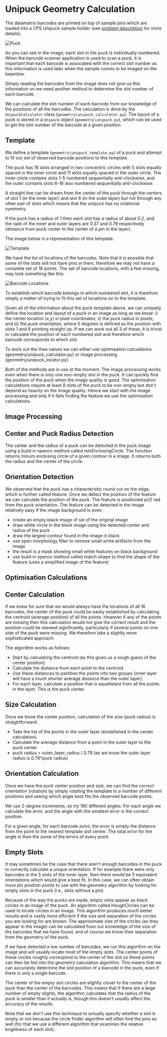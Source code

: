 Unipuck Geometry Calculation
============================
The datamatrix barcodes are printed on top of sample pins which are loaded into a CPS Unipuck sample holder (see [problem description](docs/problem.md) for more details).

![Puck](img/puck.jpg)

As you can see in the image, each slot in the puck is individually numbered. When the barcode scanner application is used to scan a puck, it is important that each barcode is associated with the correct slot number as this information is used later when the sample comes to be imaged on the beamline.

Simply reading the barcodes from the image does not give us this information so we need another method to determine the slot number of each barcode.

We can calculate the slot number of each barcode from our knowledge of the positions of all the barcodes. The calculation is done by the `UnipuckCalculator` class (`geometry\unipuck_calculator.py`). The layout of a puck is stored in a `Unipuck` object (`geometry\unipuck.py`), which can be used to get the slot number of the barcode at a given position.


Template
--------
We define a template (`geometry\unipuck_template.py`) of a puck and attempt to fit our set of observed barcode positions to this template.

The puck has 16 slots arranged in two concentric circles with 5 slots equally spaced in the inner circle and 11 slots equally spaced in the outer circle. The inner circle contains slots 1-5 numbered sequentially anti-clockwise, and the outer contains slots 6-16 also numbered sequentially anti-clockwise. 

A straight line can be drawn from the center of the puck through the centers of slot 1 (in the inner layer) and slot 6 (in the outer layer) but not through any other pair of slots which means that the unipuck has no rotational symmetry. 

If the puck has a radius of 1 then each slot has a radius of about 0.2, and the radii of the inner and outer layers are 0.37 and 0.79 respectively (distance from puck center to the center of a pin in the layer).

The image below is a representation of this template.

![Template](img/unipuck/template.jpg)

We have the list of locations of the barcodes. Note that it is possible that some of the slots will not have pins in them, therefore we may not have a complete set of 16 points. The set of barcode locations, with a few missing, may look something like this:

![Barcode Locations](img/unipuck/barcode_points.jpg)

To establish which barcode belongs in which numbered slot, it is therefore simply a matter of trying to fit this set of locations on to the template. 

Given all of the information about the puck template above, we can uniquely define the location and layout of a puck in an image as long as we know: i) the center location (x,y) in pixel coordinates; ii) the puck radius in pixels; and iii) the puck orientation, where 0 degrees is defined as the position with slots 1 and 6 pointing straight up. If we can work out all 3 of these, it is trivial to calculate the position of each numbered slot and therefore which barcode corresponds to which slot. 

To work out the thee values we can either use optimisation calculations (geometry/unipuck_calculator.py) or image processing (geometry/unipuck_locator.py).

Both of the methods are in use at the moment. The image processing works even when there is only one non-empty slot in the puck. It can quickly find the position of the puck
when the image quality is good.
The optimisation calculations require at least 8 slots of the puck to be non-empty but don't depend as heavily on the image quality.
Hence we start with the image processing and only if it fails finding the feature we use the optimisation calculations.

Image Processing
----------------

Center and Puck Radius Detection
--------------------------------
The center and the radius of a puck can be detected in the puck image using a build in opencv method called minEnclosingCircle. The function returns minum enclosing circle of a given contour in a image. It returns both the radius and the center of the circle.

Orientation Detection
---------------------
We observed that the puck has a characteristic round cut on the edge, which is further called feature.
Once we detect the position of the feature we can calculate the position of the puck. The feature is positioned pi/2 rad from the puck orientation.
The feature can be detected in the image relatively easy if the image background is even:
 * create an empty black image of sie of the original image
 * draw white circle in the black image using the detected center and radius of the puck
 * draw the largest contour found in the image in black
 * use open morphology filter to remove small white artifacts from the image
 * the result is a mask showing small white features on black background
 * use build in opencv method called match shape to find the shape of the feature (uses a simplified image of the feature)

Optimisation Calculations
-------------------------

Center Calculation
------------------
If we knew for sure that we would always have the locations of all 16 barcodes, the center of the puck could be easily established by calculating the centroid (average position) of all the points. However if any of the points are missing then this calculation would not give the correct result and the position could be skewed significantly, particularly if several points on one side of the puck were missing. We therefore take a slightly more sophisticated approach.

The algorithm works as follows:

 * Start by calculating the centroid (as this gives us a rough guess of the center position).
 * Calculate the distance from each point to the centroid.
 * Use these distances to partition the points into two groups (inner layer will have a much shorter average distance than the outer layer).
 * For each layer, calculate a position that is equidistant from all the points in the layer. This is the puck center.


Size Calculation
----------------
Once we know the center position, calculation of the size (puck radius) is straightforward.

 * Take the list of the points in the outer layer (established in the center calculation).
 * Calculate the average distance from a point in the outer layer to the puck center
 * puck radius = outer_layer_radius / 0.79 (as we know the outer layer radius is 0.79*puck radius)


Orientation Calculation
-----------------------
Once we have the puck center position and size, we can find the correct orientation (rotation) by simply rotating the template to a number of different positions and seeing which angle best fits the observed barcode points.
 
We use 2-degree increments, so try 180 different angles. For each angle we calculate the error, and the angle with the smallest error is the correct position.

For a given angle, for each barcode point, the error is simply the distance from the point to the nearest template slot center. The total error for the angle is then the some of the errors of every point.


Empty Slots
-----------
It may sometimes be the case that there aren't enough barcodes in the puck to correctly calculate a unique orientation. If for example there were only barcodes in the 5 slots of the inner layer, then there would be 5 equivalent orientations which would give a best fit. In this case, we can often obtain more pin position points to use with the geometry algorithm by looking for empty slots in the puck (i.e., slots without a pin).

Because of the way the pucks are made, empty slots appear as black circles in an image of the puck. An algorithm called HoughCircles can be used to locate circles in an image. This algorithm produces much better results and is vastly more efficient if the size and separation of the circles you are looking for are known. The approximate size of the circles (as they appear in the image) can be calculated from our knowledge of the size of the barcodes that we have found, and of course we know their separation from the geometry of the puck.

If we have detected a low number of barcodes, we run this algorithm on the image and will usually locate most of the empty slots. The center points of these circles roughly correspond to the center of the slot so these points can then be fed into the geometry calculation algorithm. This means that we can accurately determine the slot position of a barcode in the puck, even if there is only a single barcode.

The center of the empty slot circles are slightly closer to the center of the puck than the center of the barcodes. This means that if there are a large number of empty slights, the algorithm calculates that the radius of the puck is smaller than it actually is, though this doesn't usually affect the accuracy of the results. 
 
Note that we don't use this technique to actually specify whether a slot is empty or not because the circle finder algorithm will often find the pins as well (for that we use a different algorithm that examines the relative brightness of each slot).







